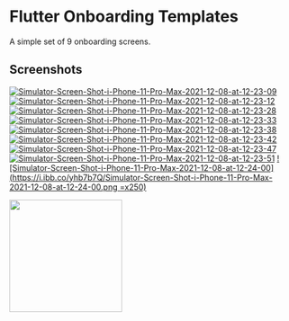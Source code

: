# Flutter Onboarding Templates

A simple set of 9 onboarding screens.

## Screenshots

[![Simulator-Screen-Shot-i-Phone-11-Pro-Max-2021-12-08-at-12-23-09](https://i.ibb.co/z72b96L/Simulator-Screen-Shot-i-Phone-11-Pro-Max-2021-12-08-at-12-23-09.png)](https://ibb.co/z72b96L) [![Simulator-Screen-Shot-i-Phone-11-Pro-Max-2021-12-08-at-12-23-12](https://i.ibb.co/L04mPFb/Simulator-Screen-Shot-i-Phone-11-Pro-Max-2021-12-08-at-12-23-12.png)](https://ibb.co/L04mPFb) [![Simulator-Screen-Shot-i-Phone-11-Pro-Max-2021-12-08-at-12-23-28](https://i.ibb.co/h8XrBNm/Simulator-Screen-Shot-i-Phone-11-Pro-Max-2021-12-08-at-12-23-28.png)](https://ibb.co/h8XrBNm) [![Simulator-Screen-Shot-i-Phone-11-Pro-Max-2021-12-08-at-12-23-33](https://i.ibb.co/ZT3BQ8Q/Simulator-Screen-Shot-i-Phone-11-Pro-Max-2021-12-08-at-12-23-33.png)](https://ibb.co/ZT3BQ8Q) [![Simulator-Screen-Shot-i-Phone-11-Pro-Max-2021-12-08-at-12-23-38](https://i.ibb.co/GJ39bPm/Simulator-Screen-Shot-i-Phone-11-Pro-Max-2021-12-08-at-12-23-38.png)](https://ibb.co/GJ39bPm) [![Simulator-Screen-Shot-i-Phone-11-Pro-Max-2021-12-08-at-12-23-42](https://i.ibb.co/wWdPnGR/Simulator-Screen-Shot-i-Phone-11-Pro-Max-2021-12-08-at-12-23-42.png)](https://ibb.co/wWdPnGR) [![Simulator-Screen-Shot-i-Phone-11-Pro-Max-2021-12-08-at-12-23-47](https://i.ibb.co/GtFMpZT/Simulator-Screen-Shot-i-Phone-11-Pro-Max-2021-12-08-at-12-23-47.png)](https://ibb.co/GtFMpZT) [![Simulator-Screen-Shot-i-Phone-11-Pro-Max-2021-12-08-at-12-23-51](https://i.ibb.co/tKs628K/Simulator-Screen-Shot-i-Phone-11-Pro-Max-2021-12-08-at-12-23-51.png)](https://ibb.co/tKs628K) [![Simulator-Screen-Shot-i-Phone-11-Pro-Max-2021-12-08-at-12-24-00](https://i.ibb.co/yhb7b7Q/Simulator-Screen-Shot-i-Phone-11-Pro-Max-2021-12-08-at-12-24-00.png =x250)](https://ibb.co/yhb7b7Q)

<img src="https://i.ibb.co/yhb7b7Q/Simulator-Screen-Shot-i-Phone-11-Pro-Max-2021-12-08-at-12-24-00.png =x250" height="200"/>
